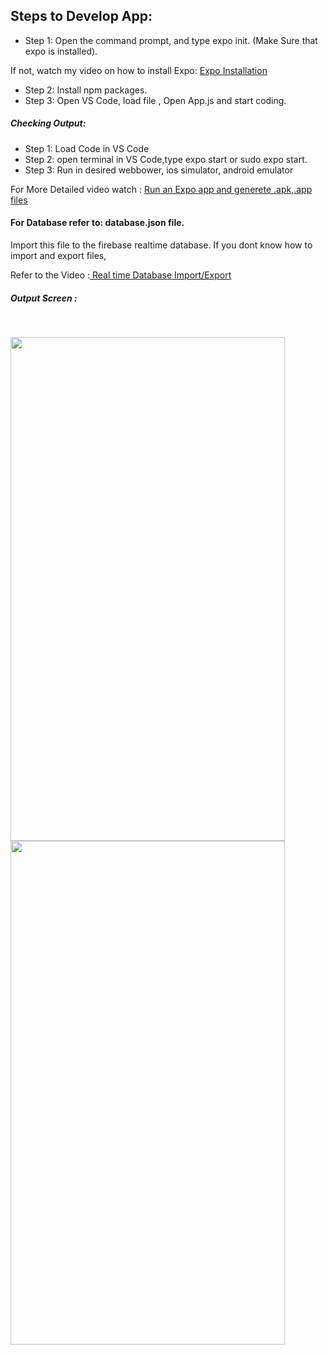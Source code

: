 ## Steps to Develop App:

- Step 1: Open the command prompt, and type expo init. (Make Sure that expo is installed).

If not, watch my video on how to install Expo: 
<a href ="https://www.youtube.com/watch?v=dvuZn6gX_Q4&ab_channel=DroidpediaAcademy">Expo Installation</a>

- Step 2: Install npm packages.
- Step 3: Open VS Code, load file , Open App.js and start coding.

##### Checking Output:
- Step 1: Load Code in VS Code
- Step 2: open terminal in VS Code,type expo start or sudo expo start.
- Step 3: Run in desired webbower, ios simulator, android emulator

For More Detailed video watch :
<a href ="https://www.youtube.com/watch?v=llveG3Qp0no&ab_channel=DroidpediaAcademy">Run an Expo app and generete .apk,.app files </a>

#### For Database refer to: database.json file.
Import this file to the firebase realtime database.
If you dont know how to import and export files, 

Refer to the Video :<a href ="https://www.youtube.com/watch?v=YL9j4-kjPoA"> Real time Database Import/Export</a>

##### Output Screen :
<br/>

<img src ="https://user-images.githubusercontent.com/59869563/103477953-8a6c3c80-4de9-11eb-9f72-b3905db0ac3b.png" 
width="439px" height="806px"><img src ="https://user-images.githubusercontent.com/59869563/103477957-90fab400-4de9-11eb-8b81-715cbaecf165.png" 
width="439px" height="806px">

